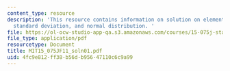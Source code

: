 ```yaml
---
content_type: resource
description: 'This resource contains information on solution on elements in the vector,
  standard deviation, and normal distribution. '
file: https://ol-ocw-studio-app-qa.s3.amazonaws.com/courses/15-075j-statistical-thinking-and-data-analysis-fall-2011/4fc9e812ff38b56db95647110c6c9a99_MIT15_075JF11_soln01.pdf
file_type: application/pdf
resourcetype: Document
title: MIT15_075JF11_soln01.pdf
uid: 4fc9e812-ff38-b56d-b956-47110c6c9a99
---
```

